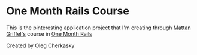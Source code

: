 # One Month Rails Course

This is the pinteresting application project that I'm creating through [Mattan Griffel's](http://mattangriffel.com) course in
[One Month Rails](http://onemonthrails.com)

Created by Oleg Cherkasky